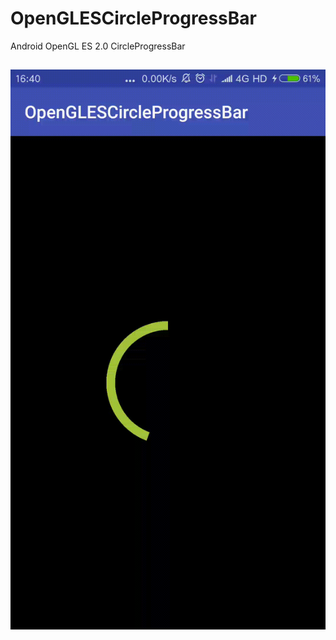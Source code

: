 # OpenGLESCircleProgressBar
Android OpenGL ES 2.0 CircleProgressBar

##
![](https://github.com/george-cw/OpenGLESCircleProgressBar/blob/master/gif/whirl_slow.gif)
